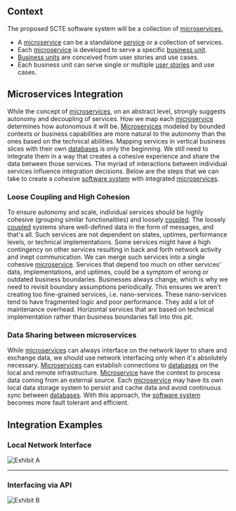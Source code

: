 ## Context
The proposed SCTE software system will be a collection of [microservices.](https://github.com/aqkhan/scte-website-ui/wiki/Glossary#microservice)
* A [microservice](https://github.com/aqkhan/scte-website-ui/wiki/Glossary#microservice) can be a standalone [service](https://github.com/aqkhan/scte-website-ui/wiki/Glossary#service) or a collection of services.
* Each [microservice](https://github.com/aqkhan/scte-website-ui/wiki/Glossary#microservice) is developed to serve a specific [business unit](https://github.com/aqkhan/scte-website-ui/wiki/Glossary#business-unit).
* [Business units](https://github.com/aqkhan/scte-website-ui/wiki/Glossary#business-unit) are conceived from user stories and use cases.
* Each business unit can serve single or multiple [user stories](https://github.com/aqkhan/scte-website-ui/wiki/Glossary#user-story) and use cases.

## Microservices Integration
While the concept of [microservices](https://github.com/aqkhan/scte-website-ui/wiki/Glossary#microservice), on an abstract level, strongly suggests autonomy and decoupling of services.  How we map each [microservice](https://github.com/aqkhan/scte-website-ui/wiki/Glossary#microservice) determines how autonomous it will be. [Microservices](https://github.com/aqkhan/scte-website-ui/wiki/Glossary#microservice) modeled by bounded contexts or business capabilities are more natural to the autonomy than the ones based on the technical abilities. Mapping services in vertical business slices with their own [databases](https://github.com/aqkhan/scte-website-ui/wiki/Glossary#database) is only the beginning. We still need to integrate them in a way that creates a cohesive experience and share the data between those services. The myriad of interactions between individual services influence integration decisions. Below are the steps that we can take to create a cohesive [software system](https://github.com/aqkhan/scte-website-ui/wiki/Glossary#software-system) with integrated [microservices](https://github.com/aqkhan/scte-website-ui/wiki/Glossary#microservice).

### Loose Coupling and High Cohesion
To ensure autonomy and scale, individual services should be highly cohesive (grouping similar functionalities) and loosely [coupled](https://github.com/aqkhan/scte-website-ui/wiki/Glossary#coupling). The loosely [coupled](https://github.com/aqkhan/scte-website-ui/wiki/Glossary#coupling) systems share well-defined data in the form of messages, and that's all. Such services are not dependent on states, uptimes, performance levels, or technical implementations.
Some services might have a high contingency on other services resulting in back and forth network activity and inept communication. We can merge such services into a single cohesive [microservice](https://github.com/aqkhan/scte-website-ui/wiki/Glossary#microservice). Services that depend too much on other services' data, implementations, and uptimes, could be a symptom of wrong or outdated business boundaries. Businesses always change, which is why we need to revisit boundary assumptions periodically. This ensures we aren't creating too fine-grained services, i.e. nano-services. These nano-services tend to have fragmented logic and poor performance. They add a lot of maintenance overhead. Horizontal services that are based on technical implementation rather than business boundaries fall into this pit. 

### Data Sharing between microservices
While [microservices](https://github.com/aqkhan/scte-website-ui/wiki/Glossary#microservice) can always interface on the network layer to share and exchange data, we should use network interfacing only when it's absolutely necessary. [Microservices](https://github.com/aqkhan/scte-website-ui/wiki/Glossary#microservice) can establish connections to [databases](https://github.com/aqkhan/scte-website-ui/wiki/Glossary#database) on the local and remote infrastructure. [Microservice](https://github.com/aqkhan/scte-website-ui/wiki/Glossary#microservice) have the context to process data coming from an external source. Each [microservice](https://github.com/aqkhan/scte-website-ui/wiki/Glossary#microservice) may have its own local data storage system to persist and cache data and avoid continuous sync between [databases](https://github.com/aqkhan/scte-website-ui/wiki/Glossary#database). With this approach, the [software system](https://github.com/aqkhan/scte-website-ui/wiki/Glossary#software-system) becomes more fault tolerant and efficient.

## Integration Examples

### Local Network Interface

![Exhibit A](https://s3.amazonaws.com/fallback-assets1/MicroserviceIntegrationExample1.png)

***

### Interfacing via API

![Exhibit B](https://s3.amazonaws.com/fallback-assets1/MicroserviceIntegrationExample2.png)